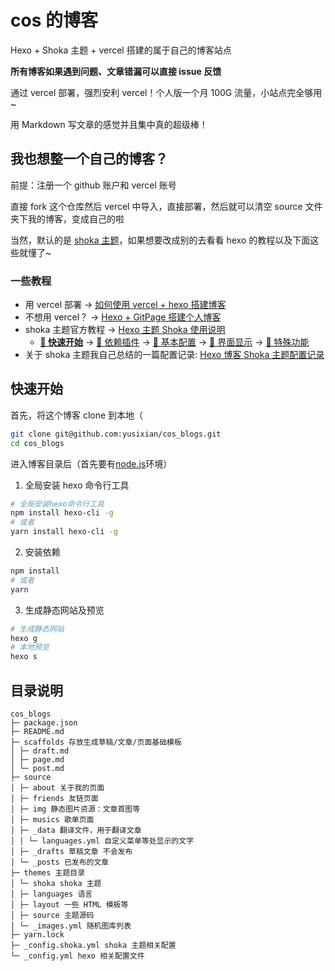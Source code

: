# cos 的博客

Hexo + Shoka 主题 + vercel 搭建的属于自己的博客站点

**所有博客如果遇到问题、文章错漏可以直接 issue 反馈**

通过 vercel 部署，强烈安利 vercel！个人版一个月 100G 流量，小站点完全够用~

用 Markdown 写文章的感觉并且集中真的超级棒！

## 我也想整一个自己的博客？

前提：注册一个 github 账户和 vercel 账号

直接 fork 这个仓库然后 vercel 中导入，直接部署，然后就可以清空 source 文件夹下我的博客，变成自己的啦

当然，默认的是 [shoka 主题](https://github.com/amehime/hexo-theme-shoka)，如果想要改成别的去看看 hexo 的教程以及下面这些就懂了~

### 一些教程

- 用 vercel 部署 -> [如何使用 vercel + hexo 搭建博客](https://zhuanlan.zhihu.com/p/342790013)
- 不想用 vercel？ -> [Hexo + GitPage 搭建个人博客](https://www.jianshu.com/p/d9dff0bf5da5)
- shoka 主题官方教程 -> [Hexo 主题 Shoka 使用说明](https://shoka.lostyu.me/computer-science/note/theme-shoka-doc/)
  - [**🚀 快速开始**](https://shoka.lostyu.me/computer-science/note/theme-shoka-doc/) -> [💌 依赖插件](https://shoka.lostyu.me/computer-science/note/theme-shoka-doc/dependents/) -> [📌 基本配置](https://shoka.lostyu.me/computer-science/note/theme-shoka-doc/config/) -> [🌈 界面显示](https://shoka.lostyu.me/computer-science/note/theme-shoka-doc/display/) -> [🦄 特殊功能](https://shoka.lostyu.me/computer-science/note/theme-shoka-doc/special/)
- 关于 shoka 主题我自己总结的一篇配置记录: [Hexo 博客 Shoka 主题配置记录](https://ysx.cosine.ren/hexo-shoka-config/)

## 快速开始

首先，将这个博客 clone 到本地（

```bash
git clone git@github.com:yusixian/cos_blogs.git
cd cos_blogs
```

进入博客目录后（首先要有[node.js](https://nodejs.org/en/download/)环境）

1. 全局安装 hexo 命令行工具

```bash
# 全局安装hexo命令行工具
npm install hexo-cli -g
# 或者
yarn install hexo-cli -g
```

2. 安装依赖

```bash
npm install
# 或者
yarn
```

3. 生成静态网站及预览

```bash
# 生成静态网站
hexo g
# 本地预览
hexo s
```

## 目录说明

```
cos_blogs
├─ package.json
├─ README.md
├─ scaffolds 存放生成草稿/文章/页面基础模板
│ ├─ draft.md
│ ├─ page.md
│ └─ post.md
├─ source
│ ├─ about 关于我的页面
│ ├─ friends 友链页面
│ ├─ img 静态图片资源：文章首图等
│ ├─ musics 歌单页面
│ ├─ _data 翻译文件，用于翻译文章
│ │ └─ languages.yml 自定义菜单等处显示的文字
│ ├─ _drafts 草稿文章 不会发布
│ └─ _posts 已发布的文章
├─ themes 主题目录
│ └─ shoka shoka 主题
│ ├─ languages 语言
│ ├─ layout 一些 HTML 模板等
│ ├─ source 主题源码
│ └─ _images.yml 随机图库列表
├─ yarn.lock
├─ _config.shoka.yml shoka 主题相关配置
└─ _config.yml hexo 相关配置文件
```